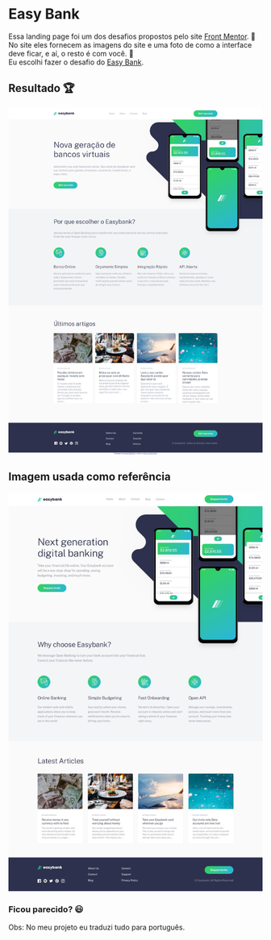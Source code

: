 # Easy Bank
Essa landing page foi um dos desafios propostos pelo site <a href="https://www.frontendmentor.io/">Front Mentor</a>. 🚀 <br> 
No site eles fornecem as imagens do site e uma foto de como a interface deve ficar, e aí, o resto é com você. 🎯 <br>
Eu escolhi fazer o desafio do <a href="https://www.frontendmentor.io/challenges/easybank-landing-page-WaUhkoDN">Easy Bank</a>.
<br>
## Resultado 🏆
<img src="./images/challengeMy.png"></img>
## Imagem usada como referência
<img src="./images/challenge.jpg"></img>
<br>
### Ficou parecido? 😃
Obs: No meu projeto eu traduzi tudo para português.
